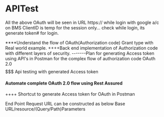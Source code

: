 # APITest

All the above OAuth will be seen in URL https:// while login with google a/c on BMS
ClientID is temp for the session only... check while login, its generate token# for login.

****Understand the flow of OAuth(Authorization code) Grant type with Real world example.
++++Back end implementation of Authorization code with different layers of security.
-------Plan for generating Access token using API's in Postman for the complex flow of authorization code OAuth 2.0
$$$$$$$ Api testing with generated Access token
#### Automate complete OAuth 2.0 flow using Rest Assured
++++ Shortcut to generate Access token for OAuth in Postman

End Point Request URL can be constructed as below
Base URL/resource/(Query/Path)Parameters
